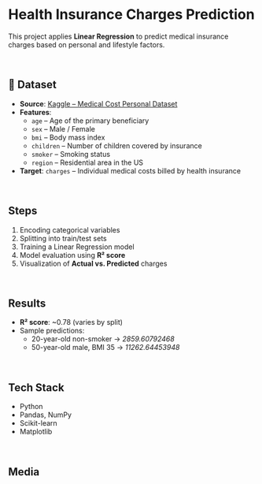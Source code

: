 #  Health Insurance Charges Prediction

This project applies **Linear Regression** to predict medical insurance charges based on personal and lifestyle factors.

<br>

## 📂 Dataset
- **Source**: [Kaggle – Medical Cost Personal Dataset](https://www.kaggle.com/datasets/mirichoi0218/insurance)  
- **Features**:
  - `age` – Age of the primary beneficiary  
  - `sex` – Male / Female  
  - `bmi` – Body mass index  
  - `children` – Number of children covered by insurance  
  - `smoker` – Smoking status  
  - `region` – Residential area in the US  
- **Target**: `charges` – Individual medical costs billed by health insurance  

<br>

## Steps
1. Encoding categorical variables
2. Splitting into train/test sets  
3. Training a Linear Regression model  
4. Model evaluation using **R² score**  
5. Visualization of **Actual vs. Predicted** charges 

<br>

## Results
- **R² score**: ~0.78 (varies by split)  
- Sample predictions:
  - 20-year-old non-smoker → *2859.60792468*  
  - 50-year-old male, BMI 35 → *11262.64453948*  

<br>

## Tech Stack
- Python  
- Pandas, NumPy  
- Scikit-learn  
- Matplotlib  

<br>

## Media
